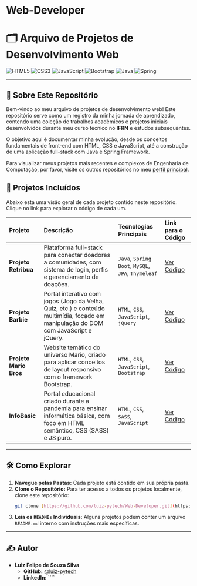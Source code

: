 # Web-Developer
# 🗂️ Arquivo de Projetos de Desenvolvimento Web

![HTML5](https://img.shields.io/badge/HTML5-E34F26?style=for-the-badge&logo=html5&logoColor=white)
![CSS3](https://img.shields.io/badge/CSS3-1572B6?style=for-the-badge&logo=css3&logoColor=white)
![JavaScript](https://img.shields.io/badge/JavaScript-F7DF1E?style=for-the-badge&logo=javascript&logoColor=black)
![Bootstrap](https://img.shields.io/badge/Bootstrap-563D7C?style=for-the-badge&logo=bootstrap&logoColor=white)
![Java](https://img.shields.io/badge/Java-ED8B00?style=for-the-badge&logo=openjdk&logoColor=white)
![Spring](https://img.shields.io/badge/Spring-6DB33F?style=for-the-badge&logo=spring&logoColor=white)

---

## 🎯 Sobre Este Repositório

Bem-vindo ao meu arquivo de projetos de desenvolvimento web! Este repositório serve como um registro da minha jornada de aprendizado, contendo uma coleção de trabalhos acadêmicos e projetos iniciais desenvolvidos durante meu curso técnico no **IFRN** e estudos subsequentes.

O objetivo aqui é documentar minha evolução, desde os conceitos fundamentais de front-end com HTML, CSS e JavaScript, até a construção de uma aplicação full-stack com Java e Spring Framework.

Para visualizar meus projetos mais recentes e complexos de Engenharia de Computação, por favor, visite os outros repositórios no meu [perfil principal](https://github.com/luiz-pytech).

## 🚀 Projetos Incluídos

Abaixo está uma visão geral de cada projeto contido neste repositório. Clique no link para explorar o código de cada um.

| Projeto | Descrição | Tecnologias Principais | Link para o Código |
| :--- | :--- | :--- | :--- |
| **Projeto Retribua** | Plataforma full-stack para conectar doadores a comunidades, com sistema de login, perfis e gerenciamento de doações. | `Java`, `Spring Boot`, `MySQL`, `JPA`, `Thymeleaf` | [Ver Código](./ProjetoRetribua/) |
| **Projeto Barbie** | Portal interativo com jogos (Jogo da Velha, Quiz, etc.) e conteúdo multimídia, focado em manipulação do DOM com JavaScript e jQuery. | `HTML`, `CSS`, `JavaScript`, `jQuery` | [Ver Código](./ProjectBarbie/) |
| **Projeto Mario Bros** | Website temático do universo Mario, criado para aplicar conceitos de layout responsivo com o framework Bootstrap. | `HTML`, `CSS`, `JavaScript`, `Bootstrap` | [Ver Código](./MariosBros/) |
| **InfoBasic** | Portal educacional criado durante a pandemia para ensinar informática básica, com foco em HTML semântico, CSS (SASS) e JS puro. | `HTML`, `CSS`, `SASS`, `JavaScript` | [Ver Código](./InfoBasic/) |

---

## 🛠️ Como Explorar

1.  **Navegue pelas Pastas:** Cada projeto está contido em sua própria pasta.
2.  **Clone o Repositório:** Para ter acesso a todos os projetos localmente, clone este repositório:
    ```bash
    git clone [https://github.com/luiz-pytech/Web-Developer.git](https://github.com/luiz-pytech/Web-Developer.git)
    ```
3.  **Leia os `READMEs` Individuais:** Alguns projetos podem conter um arquivo `README.md` interno com instruções mais específicas.

---

## ✍️ Autor

* **Luiz Felipe de Souza Silva**
    * **GitHub:** [@luiz-pytech](https://github.com/luiz-pytech)
    * **LinkedIn:** ````
